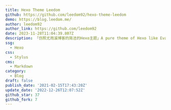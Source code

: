 ```yaml
---
title: Hexo Theme Leedom
github: https://github.com/leedom92/hexo-theme-leedom
demo: https://blog.leedom.me/
author: leedom92
author_link: https://github.com/leedom92
date: 2023-11-28T11:04:39.807Z
description: 「仿照尤雨溪博客的简洁的Hexo主题」A pure theme of Hexo like Evan You's blog
ssg:
  - Hexo
css:
  - Stylus
cms:
  - Markdown
category:
  - Blog
draft: false
publish_date: '2021-02-15T17:43:20Z'
update_date: '2022-12-26T12:07:52Z'
github_star: 37
github_fork: 7
---
```

